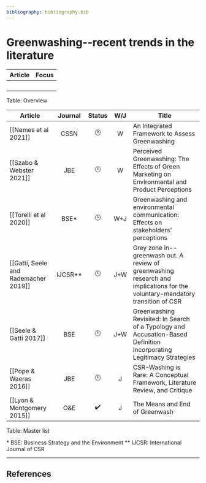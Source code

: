 ```yaml
---
bibliography: bibliography.bib
---
```


# Greenwashing--recent trends in the literature

Article     | Focus
---         | ---
<br/>       |
Table: Overview

Article                             |Journal| Status           | W/J| Title
------------                        | :-:   | :-:              | :-:| ------------------------------------
[[Nemes et al 2021]]                | CSSN  | :clock1:         | W  | An Integrated Framework to Assess Greenwashing
[[Szabo & Webster 2021]]            | JBE   | :clock12:        | W  | Perceived Greenwashing: The Effects of Green Marketing on Environmental and Product Perceptions
[[Torelli et al 2020]]              | BSE*  | :clock3:         | W+J| Greenwashing and environmental communication: Effects on stakeholders' perceptions
[[Gatti, Seele and Rademacher 2019]]|IJCSR**| :clock12:        | J+W| Grey zone in--greenwash out. A review of greenwashing research and implications for the voluntary-mandatory transition of CSR
[[Seele & Gatti 2017]]              | BSE   | :clock12:        | J+W| Greenwashing Revisited: In Search of a Typology and Accusation-Based Definition Incorporating Legitimacy Strategies
[[Pope & Waeras 2016]]              | JBE   | :clock12:        | J  | CSR-Washing is Rare: A Conceptual Framework, Literature Review, and Critique
[[Lyon & Montgomery 2015]]          | O&E   |:heavy_check_mark:| J  | The Means and End of Greenwash
Table: Master list

\* BSE: Business Strategy and the Environment
\** IJCSR: International Journal of CSR

---

## References